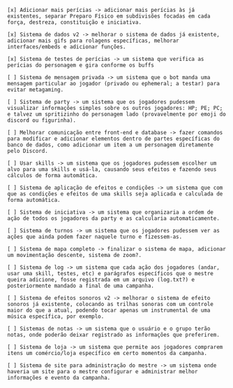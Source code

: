     [x] Adicionar mais perícias -> adicionar mais perícias às já existentes, separar Preparo Físico em subdivisões focadas em cada força, destreza, constituição e iniciativa.

    [x] Sistema de dados v2 -> melhorar o sistema de dados já existente, adicionar mais gifs para rolagens específicas, melhorar interfaces/embeds e adicionar funções.

    [x] Sistema de testes de perícias -> um sistema que verifica as perícias do personagem e gira conforme os buffs 

    [ ] Sistema de mensagem privada -> um sistema que o bot manda uma mensagem particular ao jogador (privado ou ephemeral; a testar) para evitar metagaming.

    [ ] Sistema de party -> um sistema que os jogadores pudessem visualizar informações simples sobre os outros jogadores: HP; PE; PC; e talvez um spritizinho do personagem lado (provavelmente por emoji do discord ou figurinha).
    
    [ ] Melhorar comunicação entre front-end e database -> fazer comandos para modificar e adicionar elementos dentro de partes específicas do banco de dados, como adicionar um item a um personagem diretamente pelo Discord.

    [ ] Usar skills -> um sistema que os jogadores pudessem escolher um alvo para uma skills e usá-la, causando seus efeitos e fazendo seus cálculos de forma automática.

    [ ] Sistema de aplicação de efeitos e condições -> um sistema que com que as condições e efeitos de uma skills seja aplicada e calculada de forma automática.

    [ ] Sistema de iniciativa -> um sistema que organizaria a ordem de ação de todos os jogadores da party e as calcularia automaticamente.

    [ ] Sistema de turnos -> um sistema que os jogadores pudessem ver as ações que ainda podem fazer naquele turno e fizessem-as.

    [ ] Sistema de mapa completo -> finalizar o sistema de mapa, adicionar um movimentação descente, sistema de zoom?.

    [ ] Sistema de log -> um sistema que cada ação dos jogadores (andar, usar uma skill, testes, etc) e parágrafos específicos que o mestre queira adicione, fosse registrada em um arquivo (log.txt?) e posteriormente mandado a final de uma campanha.

    [ ] Sistema de efeitos sonoros v2 -> melhorar o sistema de efeito sonoros já existente, colocando as trilhas sonoras com um controle maior do que a atual, podendo tocar apenas um instrumental de uma música específica, por exemplo.
    
    [ ] Sistemas de notas -> um sistema que o usuário e o grupo terão notas, onde poderão deixar registrado as informações que preferirem.

    [ ] Sistema de loja -> um sistema que permite aos jogadores comprarem itens um comércio/loja específico em certo momentos da campanha.

    [ ] Sistema de site para administração do mestre -> um sistema onde haveria um site para o mestre configurar e administrar melhor informações e evento da campanha.